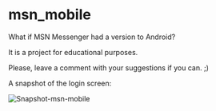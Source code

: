 # msn_mobile
What if MSN Messenger had a version to Android?

It is a project for educational purposes.

Please, leave a comment with your suggestions if you can. ;)

A snapshot of the login screen:

![Snapshot-msn-mobile](https://user-images.githubusercontent.com/48601468/193430936-a99fd898-d174-4726-93ec-cc66456d95da.png)
